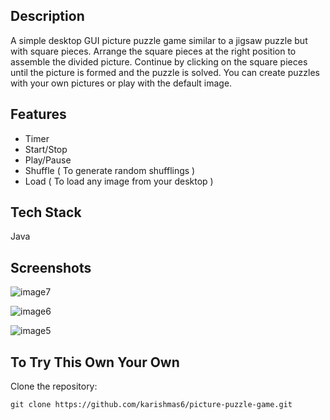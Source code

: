 ## Description

A simple desktop GUI picture puzzle game similar to a jigsaw puzzle but with square pieces. Arrange the square pieces at the right position to assemble the divided picture.
Continue by clicking on the square pieces until the picture is formed and the puzzle is solved. You can create puzzles with your own pictures or play with the default image.

## Features 

* Timer
* Start/Stop 
* Play/Pause 
* Shuffle ( To generate random shufflings )
* Load ( To load any image from your desktop )


## Tech Stack

Java 

## Screenshots

![image7](https://user-images.githubusercontent.com/76456498/120940211-c8271580-c739-11eb-9da4-00d8f6115b5c.png)

![image6](https://user-images.githubusercontent.com/76456498/120940216-ceb58d00-c739-11eb-8e84-d91e5c79af88.png)

![image5](https://user-images.githubusercontent.com/76456498/120940218-d2e1aa80-c739-11eb-8480-6f96c3f84b10.png)


## To Try This Own Your Own

Clone the repository:

```
git clone https://github.com/karishmas6/picture-puzzle-game.git
```




